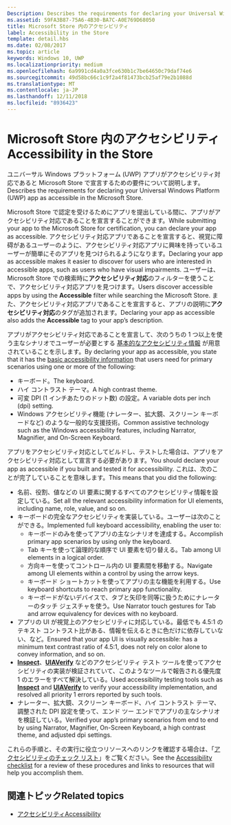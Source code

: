 ```yaml
---
Description: Describes the requirements for declaring your Universal Windows Platform (UWP) app as accessible in the Microsoft Store.
ms.assetid: 59FA3B87-75A6-4B30-BA7C-A0E769D68050
title: Microsoft Store 内のアクセシビリティ
label: Accessibility in the Store
template: detail.hbs
ms.date: 02/08/2017
ms.topic: article
keywords: Windows 10, UWP
ms.localizationpriority: medium
ms.openlocfilehash: 6a9991cd4a0a3fce630b1c7be64650c79daf74e6
ms.sourcegitcommit: 49d58bc66c1c9f2a4f81473bcb25af79e2b1088d
ms.translationtype: MT
ms.contentlocale: ja-JP
ms.lasthandoff: 12/11/2018
ms.locfileid: "8936423"
---
```

# <a name="accessibility-in-the-store"></a><span data-ttu-id="c340b-103">Microsoft Store 内のアクセシビリティ</span><span class="sxs-lookup"><span data-stu-id="c340b-103">Accessibility in the Store</span></span>  



<span data-ttu-id="c340b-104">ユニバーサル Windows プラットフォーム (UWP) アプリがアクセシビリティ対応であると Microsoft Store で宣言するための要件について説明します。</span><span class="sxs-lookup"><span data-stu-id="c340b-104">Describes the requirements for declaring your Universal Windows Platform (UWP) app as accessible in the Microsoft Store.</span></span>

<span data-ttu-id="c340b-105">Microsoft Store で認定を受けるためにアプリを提出している間に、アプリがアクセシビリティ対応であることを宣言することができます。</span><span class="sxs-lookup"><span data-stu-id="c340b-105">While submitting your app to the Microsoft Store for certification, you can declare your app as accessible.</span></span> <span data-ttu-id="c340b-106">アクセシビリティ対応アプリであることを宣言すると、視覚に障碍があるユーザーのように、アクセシビリティ対応アプリに興味を持っているユーザーが簡単にそのアプリを見つけられるようになります。</span><span class="sxs-lookup"><span data-stu-id="c340b-106">Declaring your app as accessible makes it easier to discover for users who are interested in accessible apps, such as users who have visual impairments.</span></span> <span data-ttu-id="c340b-107">ユーザーは、Microsoft Store での検索時に**アクセシビリティ対応**のフィルターを使うことで、アクセシビリティ対応アプリを見つけます。</span><span class="sxs-lookup"><span data-stu-id="c340b-107">Users discover accessible apps by using the **Accessible** filter while searching the Microsoft Store.</span></span> <span data-ttu-id="c340b-108">また、アクセシビリティ対応アプリであることを宣言すると、アプリの説明に**アクセシビリティ対応**のタグが追加されます。</span><span class="sxs-lookup"><span data-stu-id="c340b-108">Declaring your app as accessible also adds the **Accessible** tag to your app’s description.</span></span>

<span data-ttu-id="c340b-109">アプリがアクセシビリティ対応であることを宣言して、次のうちの 1 つ以上を使う主なシナリオでユーザーが必要とする [基本的なアクセシビリティ情報](basic-accessibility-information.md) が用意されていることを示します。</span><span class="sxs-lookup"><span data-stu-id="c340b-109">By declaring your app as accessible, you state that it has the [basic accessibility information](basic-accessibility-information.md) that users need for primary scenarios using one or more of the following:</span></span>

* <span data-ttu-id="c340b-110">キーボード。</span><span class="sxs-lookup"><span data-stu-id="c340b-110">The keyboard.</span></span>
* <span data-ttu-id="c340b-111">ハイ コントラスト テーマ。</span><span class="sxs-lookup"><span data-stu-id="c340b-111">A high contrast theme.</span></span>
* <span data-ttu-id="c340b-112">可変 DPI (1 インチあたりのドット数) の設定。</span><span class="sxs-lookup"><span data-stu-id="c340b-112">A variable dots per inch (dpi) setting.</span></span>
* <span data-ttu-id="c340b-113">Windows アクセシビリティ機能 (ナレーター、拡大鏡、スクリーン キーボードなど) のような一般的な支援技術。</span><span class="sxs-lookup"><span data-stu-id="c340b-113">Common assistive technology such as the Windows accessibility features, including Narrator, Magnifier, and On-Screen Keyboard.</span></span>

<span data-ttu-id="c340b-114">アプリをアクセシビリティ対応としてビルドし、テストした場合は、アプリをアクセシビリティ対応として宣言する必要があります。</span><span class="sxs-lookup"><span data-stu-id="c340b-114">You should declare your app as accessible if you built and tested it for accessibility.</span></span> <span data-ttu-id="c340b-115">これは、次のことが完了していることを意味します。</span><span class="sxs-lookup"><span data-stu-id="c340b-115">This means that you did the following:</span></span>

* <span data-ttu-id="c340b-116">名前、役割、値などの UI 要素に関するすべてのアクセシビリティ情報を設定している。</span><span class="sxs-lookup"><span data-stu-id="c340b-116">Set all the relevant accessibility information for UI elements, including name, role, value, and so on.</span></span>
* <span data-ttu-id="c340b-117">キーボードの完全なアクセシビリティを実装している。ユーザーは次のことができる。</span><span class="sxs-lookup"><span data-stu-id="c340b-117">Implemented full keyboard accessibility, enabling the user to:</span></span>
    * <span data-ttu-id="c340b-118">キーボードのみを使ってアプリの主なシナリオを達成する。</span><span class="sxs-lookup"><span data-stu-id="c340b-118">Accomplish primary app scenarios by using only the keyboard.</span></span>
    * <span data-ttu-id="c340b-119">Tab キーを使って論理的な順序で UI 要素を切り替える。</span><span class="sxs-lookup"><span data-stu-id="c340b-119">Tab among UI elements in a logical order.</span></span>
    * <span data-ttu-id="c340b-120">方向キーを使ってコントロール内の UI 要素間を移動する。</span><span class="sxs-lookup"><span data-stu-id="c340b-120">Navigate among UI elements within a control by using the arrow keys.</span></span>
    * <span data-ttu-id="c340b-121">キーボード ショートカットを使ってアプリの主な機能を利用する。</span><span class="sxs-lookup"><span data-stu-id="c340b-121">Use keyboard shortcuts to reach primary app functionality.</span></span>
    * <span data-ttu-id="c340b-122">キーボードがないデバイスで、タブと矢印を同等に扱うためにナレーターのタッチ ジェスチャを使う。</span><span class="sxs-lookup"><span data-stu-id="c340b-122">Use Narrator touch gestures for Tab and arrow equivalency for devices with no keyboard.</span></span>
* <span data-ttu-id="c340b-123">アプリの UI が視覚上のアクセシビリティに対応している。最低でも 4.5:1 のテキスト コントラスト比がある、情報を伝えるときに色だけに依存していない、など。</span><span class="sxs-lookup"><span data-stu-id="c340b-123">Ensured that your app UI is visually accessible: has a minimum text contrast ratio of 4.5:1, does not rely on color alone to convey information, and so on.</span></span>
* <span data-ttu-id="c340b-124">[**Inspect**](https://msdn.microsoft.com/library/windows/desktop/Dd318521)、[**UIAVerify**](https://msdn.microsoft.com/library/windows/desktop/Hh920986) などのアクセシビリティ テスト ツールを使ってアクセシビリティの実装が検証されていて、このようなツールで報告される優先度 1 のエラーをすべて解決している。</span><span class="sxs-lookup"><span data-stu-id="c340b-124">Used accessibility testing tools such as [**Inspect**](https://msdn.microsoft.com/library/windows/desktop/Dd318521) and [**UIAVerify**](https://msdn.microsoft.com/library/windows/desktop/Hh920986) to verify your accessibility implementation, and resolved all priority 1 errors reported by such tools.</span></span>
* <span data-ttu-id="c340b-125">ナレーター、拡大鏡、スクリーン キーボード、ハイ コントラスト テーマ、調整された DPI 設定を使って、エンド ツー エンドでアプリの主なシナリオを検証している。</span><span class="sxs-lookup"><span data-stu-id="c340b-125">Verified your app’s primary scenarios from end to end by using Narrator, Magnifier, On-Screen Keyboard, a high contrast theme, and adjusted dpi settings.</span></span>

<span data-ttu-id="c340b-126">これらの手順と、その実行に役立つリソースへのリンクを確認する場合は、「[アクセシビリティのチェック リスト](accessibility-checklist.md)」をご覧ください。</span><span class="sxs-lookup"><span data-stu-id="c340b-126">See the [Accessibility checklist](accessibility-checklist.md) for a review of these procedures and links to resources that will help you accomplish them.</span></span>

<span id="related_topics"/>

## <a name="related-topics"></a><span data-ttu-id="c340b-127">関連トピック</span><span class="sxs-lookup"><span data-stu-id="c340b-127">Related topics</span></span>    
* [<span data-ttu-id="c340b-128">アクセシビリティ</span><span class="sxs-lookup"><span data-stu-id="c340b-128">Accessibility</span></span>](accessibility.md) 
